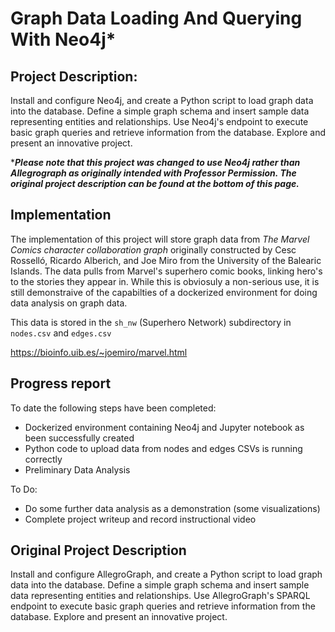 # Graph Data Loading And Querying With Neo4j*

## Project Description:
Install and configure Neo4j, and create a Python script to load graph data into the database. Define a simple graph schema and insert sample data representing entities and relationships. Use Neo4j's endpoint to execute basic graph queries and retrieve information from the database. Explore and present an innovative project.

****Please note that this project was changed to use Neo4j rather than Allegrograph as originally intended with Professor Permission. The original project description can be found at the bottom of this page.***

## Implementation

The implementation of this project will store graph data from *The Marvel Comics character collaboration graph* originally constructed by Cesc Rosselló, Ricardo Alberich, and Joe Miro from the University of the Balearic Islands. The data pulls from Marvel's superhero comic books, linking hero's to the stories they appear in. While this is obviosuly a non-serious use, it is still demonstraive of the capabilties of a dockerized environment for doing data analysis on graph data.

This data is stored in the `sh_nw` (Superhero Network) subdirectory in `nodes.csv` and `edges.csv`

https://bioinfo.uib.es/~joemiro/marvel.html

## Progress report

To date the following steps have been completed:
- Dockerized environment containing Neo4j and Jupyter notebook as been successfully created
- Python code to upload data from nodes and edges CSVs is running correctly
- Preliminary Data Analysis

To Do:
- Do some further data analysis as a demonstration (some visualizations)
- Complete project writeup and record instructional video


## Original Project Description
Install and configure AllegroGraph, and create a Python script to load graph data into the database. Define a simple graph schema and insert sample data representing entities and relationships. Use AllegroGraph's SPARQL endpoint to execute basic graph queries and retrieve information from the database. Explore and present an innovative project.
